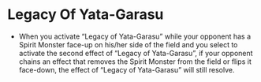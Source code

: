 # Legacy Of Yata-Garasu

*   When you activate “Legacy of Yata-Garasu” while your opponent has a Spirit Monster face-up on his/her side of the field and you select to activate the second effect of “Legacy of Yata-Garasu”, if your opponent chains an effect that removes the Spirit Monster from the field or flips it face-down, the effect of “Legacy of Yata-Garasu” will still resolve.
